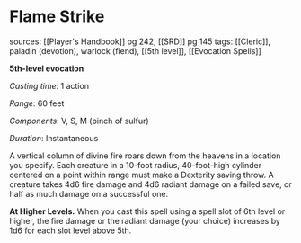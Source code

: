 # Flame Strike
sources: [[Player's Handbook]] pg 242, [[SRD]] pg 145
tags: [[Cleric]], paladin (devotion), warlock (fiend), [[5th level]], [[Evocation Spells]]

**5th-level evocation**

*Casting time*: 1 action

*Range*: 60 feet

*Components*: V, S, M (pinch of sulfur)

*Duration*: Instantaneous

A vertical column of divine fire roars down from the heavens in a location you specify. Each creature in a 10-foot radius, 40-foot-high cylinder centered on a point within range must make a Dexterity saving throw. A creature takes 4d6 fire damage and 4d6 radiant damage on a failed save, or half as much damage on a successful one.

**At Higher Levels.** When you cast this spell using a spell slot of 6th level or higher, the fire damage or the radiant damage (your choice) increases by 1d6 for each slot level above 5th.
